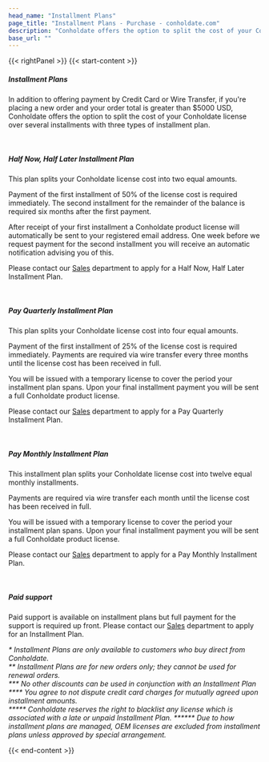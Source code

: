 ```yaml
---
head_name: "Installment Plans"
page_title: "Installment Plans - Purchase - conholdate.com"
description: "Conholdate offers the option to split the cost of your Conholdate license over several installments with three types of installment plan."
base_url: ""
---
```

{{< rightPanel >}}
{{< start-content >}}
##### **Installment Plans**
In addition to offering payment by Credit Card or Wire Transfer, if you're placing a new order and your order total is greater than $5000 USD, Conholdate offers the option to split the cost of your Conholdate license over several installments with three types of installment plan.

&nbsp;  
##### **Half Now, Half Later Installment Plan**
This plan splits your Conholdate license cost into two equal amounts. 

Payment of the first installment of 50% of the license cost is required immediately. The second installment for the remainder of the balance is required six months after the first payment.

After receipt of your first installment a Conholdate product license will automatically be sent to your registered email address. One week before we request payment for the second installment you will receive an automatic notification advising you of this.

Please contact our [Sales](https://about.conholdate.com/contact/) department to apply for a Half Now, Half Later Installment Plan.

&nbsp;  
##### **Pay Quarterly Installment Plan**
This plan splits your Conholdate license cost into four equal amounts. 

Payment of the first installment of 25% of the license cost is required immediately. Payments are required via wire transfer every three months until the license cost has been received in full.

You will be issued with a temporary license to cover the period your installment plan spans. Upon your final installment payment you will be sent a full Conholdate product license.

Please contact our [Sales](https://about.conholdate.com/contact/) department to apply for a Pay Quarterly Installment Plan.

&nbsp;  
##### **Pay Monthly Installment Plan**
This installment plan splits your Conholdate license cost into twelve equal monthly installments.

Payments are required via wire transfer each month until the license cost has been received in full.

You will be issued with a temporary license to cover the period your installment plan spans. Upon your final installment payment you will be sent a full Conholdate product license.

Please contact our [Sales](https://about.conholdate.com/contact/) department to apply for a Pay Monthly Installment Plan.

&nbsp;  
##### **Paid support**
Paid support is available on installment plans but full payment for the support is required up front. Please contact our [Sales](https://about.conholdate.com/contact/) department to apply for an Installment Plan.
 
_\* Installment Plans are only available to customers who buy direct from Conholdate.  
** Installment Plans are for new orders only; they cannot be used for renewal orders.  
*** No other discounts can be used in conjunction with an Installment Plan  
**** You agree to not dispute credit card charges for mutually agreed upon installment amounts.  
***** Conholdate reserves the right to blacklist any license which is associated with a late or unpaid Installment Plan. 
****** Due to how installment plans are managed, OEM licenses are excluded from installment plans unless approved by special arrangement._

{{< end-content >}}